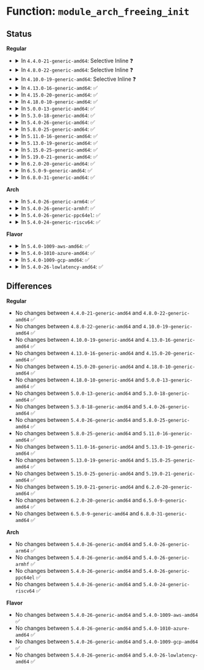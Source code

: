 # Function: <code>module_arch_freeing_init</code>

## Status
<b>Regular</b>
<ul>
<li>
<details>
<summary>In <code>4.4.0-21-generic-amd64</code>: Selective Inline ❓</summary>

```c
void module_arch_freeing_init(struct module * mod)
```

```json
{
  "name": "module_arch_freeing_init",
  "collision_type": "Unique Global",
  "inline_type": "Selective",
  "funcs": [
    {
      "addr": 18446744071579923888,
      "name": "module_arch_freeing_init",
      "external": true,
      "loc": "kernel/module.c:1981",
      "file": "kernel/module.c",
      "inline": "not declared, inlined",
      "caller_inline": [],
      "caller_func": [
        "kernel/module.c:free_module",
        "kernel/module.c:do_init_module",
        "kernel/module.c:load_module"
      ]
    }
  ],
  "symbols": [
    {
      "addr": 18446744071579923888,
      "name": "module_arch_freeing_init",
      "section": ".text",
      "bind": "STB_WEAK",
      "size": 11
    }
  ]
}
```
</details>
</li>
<li>
<details>
<summary>In <code>4.8.0-22-generic-amd64</code>: Selective Inline ❓</summary>

```c
void module_arch_freeing_init(struct module * mod)
```

```json
{
  "name": "module_arch_freeing_init",
  "collision_type": "Unique Global",
  "inline_type": "Selective",
  "funcs": [
    {
      "addr": 18446744071579953792,
      "name": "module_arch_freeing_init",
      "external": true,
      "loc": "kernel/module.c:2081",
      "file": "kernel/module.c",
      "inline": "not declared, inlined",
      "caller_inline": [],
      "caller_func": [
        "kernel/module.c:load_module",
        "kernel/module.c:do_init_module",
        "kernel/module.c:free_module"
      ]
    }
  ],
  "symbols": [
    {
      "addr": 18446744071579953792,
      "name": "module_arch_freeing_init",
      "section": ".text",
      "bind": "STB_WEAK",
      "size": 11
    }
  ]
}
```
</details>
</li>
<li>
<details>
<summary>In <code>4.10.0-19-generic-amd64</code>: Selective Inline ❓</summary>

```c
void module_arch_freeing_init(struct module * mod)
```

```json
{
  "name": "module_arch_freeing_init",
  "collision_type": "Unique Global",
  "inline_type": "Selective",
  "funcs": [
    {
      "addr": 18446744071579984800,
      "name": "module_arch_freeing_init",
      "external": true,
      "loc": "kernel/module.c:2093",
      "file": "kernel/module.c",
      "inline": "not declared, inlined",
      "caller_inline": [],
      "caller_func": [
        "kernel/module.c:load_module",
        "kernel/module.c:do_init_module",
        "kernel/module.c:free_module"
      ]
    }
  ],
  "symbols": [
    {
      "addr": 18446744071579984800,
      "name": "module_arch_freeing_init",
      "section": ".text",
      "bind": "STB_WEAK",
      "size": 11
    }
  ]
}
```
</details>
</li>
<li>
<details>
<summary>In <code>4.13.0-16-generic-amd64</code>: ✅</summary>

```c
void module_arch_freeing_init(struct module * mod)
```

```json
{
  "name": "module_arch_freeing_init",
  "collision_type": "Unique Global",
  "inline_type": "No",
  "funcs": [
    {
      "addr": 0,
      "name": "module_arch_freeing_init",
      "external": true,
      "loc": "kernel/module.c:2120",
      "file": "kernel/module.c",
      "inline": "seen, unknown",
      "caller_inline": [],
      "caller_func": [
        "kernel/module.c:load_module",
        "kernel/module.c:do_init_module",
        "kernel/module.c:free_module"
      ]
    }
  ],
  "symbols": [
    {
      "addr": 18446744071579990112,
      "name": "module_arch_freeing_init",
      "section": ".text",
      "bind": "STB_WEAK",
      "size": 11
    }
  ]
}
```
</details>
</li>
<li>
<details>
<summary>In <code>4.15.0-20-generic-amd64</code>: ✅</summary>

```c
void module_arch_freeing_init(struct module * mod)
```

```json
{
  "name": "module_arch_freeing_init",
  "collision_type": "Unique Global",
  "inline_type": "No",
  "funcs": [
    {
      "addr": 0,
      "name": "module_arch_freeing_init",
      "external": true,
      "loc": "kernel/module.c:2128",
      "file": "kernel/module.c",
      "inline": "seen, unknown",
      "caller_inline": [],
      "caller_func": [
        "kernel/module.c:load_module",
        "kernel/module.c:do_init_module",
        "kernel/module.c:free_module"
      ]
    }
  ],
  "symbols": [
    {
      "addr": 18446744071580036672,
      "name": "module_arch_freeing_init",
      "section": ".text",
      "bind": "STB_WEAK",
      "size": 11
    }
  ]
}
```
</details>
</li>
<li>
<details>
<summary>In <code>4.18.0-10-generic-amd64</code>: ✅</summary>

```c
void module_arch_freeing_init(struct module * mod)
```

```json
{
  "name": "module_arch_freeing_init",
  "collision_type": "Unique Global",
  "inline_type": "No",
  "funcs": [
    {
      "addr": 0,
      "name": "module_arch_freeing_init",
      "external": true,
      "loc": "kernel/module.c:2127",
      "file": "kernel/module.c",
      "inline": "seen, unknown",
      "caller_inline": [],
      "caller_func": [
        "kernel/module.c:load_module",
        "kernel/module.c:do_init_module",
        "kernel/module.c:free_module"
      ]
    }
  ],
  "symbols": [
    {
      "addr": 18446744071580094176,
      "name": "module_arch_freeing_init",
      "section": ".text",
      "bind": "STB_WEAK",
      "size": 11
    }
  ]
}
```
</details>
</li>
<li>
<details>
<summary>In <code>5.0.0-13-generic-amd64</code>: ✅</summary>

```c
void module_arch_freeing_init(struct module * mod)
```

```json
{
  "name": "module_arch_freeing_init",
  "collision_type": "Unique Global",
  "inline_type": "No",
  "funcs": [
    {
      "addr": 0,
      "name": "module_arch_freeing_init",
      "external": true,
      "loc": "kernel/module.c:2126",
      "file": "kernel/module.c",
      "inline": "seen, unknown",
      "caller_inline": [],
      "caller_func": [
        "kernel/module.c:load_module",
        "kernel/module.c:do_init_module",
        "kernel/module.c:free_module"
      ]
    }
  ],
  "symbols": [
    {
      "addr": 18446744071580141456,
      "name": "module_arch_freeing_init",
      "section": ".text",
      "bind": "STB_WEAK",
      "size": 11
    }
  ]
}
```
</details>
</li>
<li>
<details>
<summary>In <code>5.3.0-18-generic-amd64</code>: ✅</summary>

```c
void module_arch_freeing_init(struct module * mod)
```

```json
{
  "name": "module_arch_freeing_init",
  "collision_type": "Unique Global",
  "inline_type": "No",
  "funcs": [
    {
      "addr": 18446744071580188304,
      "name": "module_arch_freeing_init",
      "external": true,
      "loc": "kernel/module.c:2128",
      "file": "kernel/module.c",
      "inline": "seen, unknown",
      "caller_inline": [],
      "caller_func": [
        "kernel/module.c:load_module",
        "kernel/module.c:do_init_module",
        "kernel/module.c:free_module"
      ]
    }
  ],
  "symbols": [
    {
      "addr": 18446744071580188304,
      "name": "module_arch_freeing_init",
      "section": ".text",
      "bind": "STB_WEAK",
      "size": 11
    }
  ]
}
```
</details>
</li>
<li>
<details>
<summary>In <code>5.4.0-26-generic-amd64</code>: ✅</summary>

```c
void module_arch_freeing_init(struct module * mod)
```

```json
{
  "name": "module_arch_freeing_init",
  "collision_type": "Unique Global",
  "inline_type": "No",
  "funcs": [
    {
      "addr": 18446744071580237008,
      "name": "module_arch_freeing_init",
      "external": true,
      "loc": "kernel/module.c:2185",
      "file": "kernel/module.c",
      "inline": "seen, unknown",
      "caller_inline": [],
      "caller_func": [
        "kernel/module.c:load_module",
        "kernel/module.c:do_init_module",
        "kernel/module.c:free_module"
      ]
    }
  ],
  "symbols": [
    {
      "addr": 18446744071580237008,
      "name": "module_arch_freeing_init",
      "section": ".text",
      "bind": "STB_WEAK",
      "size": 11
    }
  ]
}
```
</details>
</li>
<li>
<details>
<summary>In <code>5.8.0-25-generic-amd64</code>: ✅</summary>

```c
void module_arch_freeing_init(struct module * mod)
```

```json
{
  "name": "module_arch_freeing_init",
  "collision_type": "Unique Global",
  "inline_type": "No",
  "funcs": [
    {
      "addr": 0,
      "name": "module_arch_freeing_init",
      "external": true,
      "loc": "kernel/module.c:2177",
      "file": "kernel/module.c",
      "inline": "seen, unknown",
      "caller_inline": [],
      "caller_func": [
        "kernel/module.c:load_module",
        "kernel/module.c:do_init_module",
        "kernel/module.c:free_module"
      ]
    }
  ],
  "symbols": [
    {
      "addr": 18446744071580309248,
      "name": "module_arch_freeing_init",
      "section": ".text",
      "bind": "STB_WEAK",
      "size": 11
    }
  ]
}
```
</details>
</li>
<li>
<details>
<summary>In <code>5.11.0-16-generic-amd64</code>: ✅</summary>

```c
void module_arch_freeing_init(struct module * mod)
```

```json
{
  "name": "module_arch_freeing_init",
  "collision_type": "Unique Global",
  "inline_type": "No",
  "funcs": [
    {
      "addr": 0,
      "name": "module_arch_freeing_init",
      "external": true,
      "loc": "kernel/module.c:2239",
      "file": "kernel/module.c",
      "inline": "seen, unknown",
      "caller_inline": [],
      "caller_func": [
        "kernel/module.c:load_module",
        "kernel/module.c:do_init_module",
        "kernel/module.c:free_module"
      ]
    }
  ],
  "symbols": [
    {
      "addr": 18446744071580294768,
      "name": "module_arch_freeing_init",
      "section": ".text",
      "bind": "STB_WEAK",
      "size": 11
    }
  ]
}
```
</details>
</li>
<li>
<details>
<summary>In <code>5.13.0-19-generic-amd64</code>: ✅</summary>

```c
void module_arch_freeing_init(struct module * mod)
```

```json
{
  "name": "module_arch_freeing_init",
  "collision_type": "Unique Global",
  "inline_type": "No",
  "funcs": [
    {
      "addr": 0,
      "name": "module_arch_freeing_init",
      "external": true,
      "loc": "kernel/module.c:2149",
      "file": "kernel/module.c",
      "inline": "seen, unknown",
      "caller_inline": [],
      "caller_func": [
        "kernel/module.c:load_module",
        "kernel/module.c:do_init_module",
        "kernel/module.c:free_module"
      ]
    }
  ],
  "symbols": [
    {
      "addr": 18446744071580297472,
      "name": "module_arch_freeing_init",
      "section": ".text",
      "bind": "STB_WEAK",
      "size": 11
    }
  ]
}
```
</details>
</li>
<li>
<details>
<summary>In <code>5.15.0-25-generic-amd64</code>: ✅</summary>

```c
void module_arch_freeing_init(struct module * mod)
```

```json
{
  "name": "module_arch_freeing_init",
  "collision_type": "Unique Global",
  "inline_type": "No",
  "funcs": [
    {
      "addr": 0,
      "name": "module_arch_freeing_init",
      "external": true,
      "loc": "kernel/module.c:2151",
      "file": "kernel/module.c",
      "inline": "seen, unknown",
      "caller_inline": [],
      "caller_func": [
        "kernel/module.c:load_module",
        "kernel/module.c:do_init_module",
        "kernel/module.c:free_module"
      ]
    }
  ],
  "symbols": [
    {
      "addr": 18446744071580450416,
      "name": "module_arch_freeing_init",
      "section": ".text",
      "bind": "STB_WEAK",
      "size": 11
    }
  ]
}
```
</details>
</li>
<li>
<details>
<summary>In <code>5.19.0-21-generic-amd64</code>: ✅</summary>

```c
void module_arch_freeing_init(struct module * mod)
```

```json
{
  "name": "module_arch_freeing_init",
  "collision_type": "Unique Global",
  "inline_type": "No",
  "funcs": [
    {
      "addr": 0,
      "name": "module_arch_freeing_init",
      "external": true,
      "loc": "kernel/module/main.c:1138",
      "file": "kernel/module/main.c",
      "inline": "seen, unknown",
      "caller_inline": [],
      "caller_func": [
        "kernel/module/main.c:load_module",
        "kernel/module/main.c:do_init_module",
        "kernel/module/main.c:free_module"
      ]
    }
  ],
  "symbols": [
    {
      "addr": 18446744071580475328,
      "name": "module_arch_freeing_init",
      "section": ".text",
      "bind": "STB_WEAK",
      "size": 15
    }
  ]
}
```
</details>
</li>
<li>
<details>
<summary>In <code>6.2.0-20-generic-amd64</code>: ✅</summary>

```c
void module_arch_freeing_init(struct module * mod)
```

```json
{
  "name": "module_arch_freeing_init",
  "collision_type": "Unique Global",
  "inline_type": "No",
  "funcs": [
    {
      "addr": 0,
      "name": "module_arch_freeing_init",
      "external": true,
      "loc": "kernel/module/main.c:1141",
      "file": "kernel/module/main.c",
      "inline": "seen, unknown",
      "caller_inline": [],
      "caller_func": [
        "kernel/module/main.c:load_module",
        "kernel/module/main.c:do_init_module",
        "kernel/module/main.c:free_module"
      ]
    }
  ],
  "symbols": [
    {
      "addr": 18446744071580724160,
      "name": "module_arch_freeing_init",
      "section": ".text",
      "bind": "STB_WEAK",
      "size": 15
    }
  ]
}
```
</details>
</li>
<li>
<details>
<summary>In <code>6.5.0-9-generic-amd64</code>: ✅</summary>

```c
void module_arch_freeing_init(struct module * mod)
```

```json
{
  "name": "module_arch_freeing_init",
  "collision_type": "Unique Global",
  "inline_type": "No",
  "funcs": [
    {
      "addr": 0,
      "name": "module_arch_freeing_init",
      "external": true,
      "loc": "kernel/module/main.c:1196",
      "file": "kernel/module/main.c",
      "inline": "seen, unknown",
      "caller_inline": [],
      "caller_func": [
        "kernel/module/main.c:load_module",
        "kernel/module/main.c:do_init_module",
        "kernel/module/main.c:free_module"
      ]
    }
  ],
  "symbols": [
    {
      "addr": 18446744071580802704,
      "name": "module_arch_freeing_init",
      "section": ".text",
      "bind": "STB_WEAK",
      "size": 15
    }
  ]
}
```
</details>
</li>
<li>
<details>
<summary>In <code>6.8.0-31-generic-amd64</code>: ✅</summary>

```c
void module_arch_freeing_init(struct module * mod)
```

```json
{
  "name": "module_arch_freeing_init",
  "collision_type": "Unique Global",
  "inline_type": "No",
  "funcs": [
    {
      "addr": 0,
      "name": "module_arch_freeing_init",
      "external": true,
      "loc": "kernel/module/main.c:1196",
      "file": "kernel/module/main.c",
      "inline": "seen, unknown",
      "caller_inline": [],
      "caller_func": [
        "kernel/module/main.c:load_module",
        "kernel/module/main.c:do_init_module",
        "kernel/module/main.c:free_module"
      ]
    }
  ],
  "symbols": [
    {
      "addr": 18446744071580892048,
      "name": "module_arch_freeing_init",
      "section": ".text",
      "bind": "STB_WEAK",
      "size": 15
    }
  ]
}
```
</details>
</li>
</ul>
<b>Arch</b>
<ul>
<li>
<details>
<summary>In <code>5.4.0-26-generic-arm64</code>: ✅</summary>

```c
void module_arch_freeing_init(struct module * mod)
```

```json
{
  "name": "module_arch_freeing_init",
  "collision_type": "Unique Global",
  "inline_type": "No",
  "funcs": [
    {
      "addr": 0,
      "name": "module_arch_freeing_init",
      "external": true,
      "loc": "kernel/module.c:2185",
      "file": "kernel/module.c",
      "inline": "seen, unknown",
      "caller_inline": [],
      "caller_func": [
        "kernel/module.c:load_module",
        "kernel/module.c:do_init_module",
        "kernel/module.c:free_module"
      ]
    }
  ],
  "symbols": [
    {
      "addr": 18446603336491479280,
      "name": "module_arch_freeing_init",
      "section": ".text",
      "bind": "STB_WEAK",
      "size": 24
    }
  ]
}
```
</details>
</li>
<li>
<details>
<summary>In <code>5.4.0-26-generic-armhf</code>: ✅</summary>

```c
void module_arch_freeing_init(struct module * mod)
```

```json
{
  "name": "module_arch_freeing_init",
  "collision_type": "Unique Global",
  "inline_type": "No",
  "funcs": [
    {
      "addr": 0,
      "name": "module_arch_freeing_init",
      "external": true,
      "loc": "kernel/module.c:2185",
      "file": "kernel/module.c",
      "inline": "seen, unknown",
      "caller_inline": [],
      "caller_func": [
        "kernel/module.c:load_module",
        "kernel/module.c:do_init_module",
        "kernel/module.c:free_module"
      ]
    }
  ],
  "symbols": [
    {
      "addr": 3225461484,
      "name": "module_arch_freeing_init",
      "section": ".text",
      "bind": "STB_WEAK",
      "size": 24
    }
  ]
}
```
</details>
</li>
<li>
<details>
<summary>In <code>5.4.0-26-generic-ppc64el</code>: ✅</summary>

```c
void module_arch_freeing_init(struct module * mod)
```

```json
{
  "name": "module_arch_freeing_init",
  "collision_type": "Unique Global",
  "inline_type": "No",
  "funcs": [
    {
      "addr": 13835058055284430528,
      "name": "module_arch_freeing_init",
      "external": true,
      "loc": "kernel/module.c:2185",
      "file": "kernel/module.c",
      "inline": "seen, unknown",
      "caller_inline": [],
      "caller_func": [
        "kernel/module.c:load_module",
        "kernel/module.c:do_init_module",
        "kernel/module.c:free_module"
      ]
    }
  ],
  "symbols": [
    {
      "addr": 13835058055284430528,
      "name": "module_arch_freeing_init",
      "section": ".text",
      "bind": "STB_WEAK",
      "size": 12
    }
  ]
}
```
</details>
</li>
<li>
<details>
<summary>In <code>5.4.0-24-generic-riscv64</code>: ✅</summary>

```c
void module_arch_freeing_init(struct module * mod)
```

```json
{
  "name": "module_arch_freeing_init",
  "collision_type": "Unique Global",
  "inline_type": "No",
  "funcs": [
    {
      "addr": 0,
      "name": "module_arch_freeing_init",
      "external": true,
      "loc": "kernel/module.c:2185",
      "file": "kernel/module.c",
      "inline": "seen, unknown",
      "caller_inline": [],
      "caller_func": [
        "kernel/module.c:load_module",
        "kernel/module.c:do_init_module",
        "kernel/module.c:free_module"
      ]
    }
  ],
  "symbols": [
    {
      "addr": 18446743936271925396,
      "name": "module_arch_freeing_init",
      "section": ".text",
      "bind": "STB_WEAK",
      "size": 26
    }
  ]
}
```
</details>
</li>
</ul>
<b>Flavor</b>
<ul>
<li>
<details>
<summary>In <code>5.4.0-1009-aws-amd64</code>: ✅</summary>

```c
void module_arch_freeing_init(struct module * mod)
```

```json
{
  "name": "module_arch_freeing_init",
  "collision_type": "Unique Global",
  "inline_type": "No",
  "funcs": [
    {
      "addr": 18446744071580205808,
      "name": "module_arch_freeing_init",
      "external": true,
      "loc": "kernel/module.c:2185",
      "file": "kernel/module.c",
      "inline": "seen, unknown",
      "caller_inline": [],
      "caller_func": [
        "kernel/module.c:load_module",
        "kernel/module.c:do_init_module",
        "kernel/module.c:free_module"
      ]
    }
  ],
  "symbols": [
    {
      "addr": 18446744071580205808,
      "name": "module_arch_freeing_init",
      "section": ".text",
      "bind": "STB_WEAK",
      "size": 11
    }
  ]
}
```
</details>
</li>
<li>
<details>
<summary>In <code>5.4.0-1010-azure-amd64</code>: ✅</summary>

```c
void module_arch_freeing_init(struct module * mod)
```

```json
{
  "name": "module_arch_freeing_init",
  "collision_type": "Unique Global",
  "inline_type": "No",
  "funcs": [
    {
      "addr": 18446744071580153248,
      "name": "module_arch_freeing_init",
      "external": true,
      "loc": "kernel/module.c:2185",
      "file": "kernel/module.c",
      "inline": "seen, unknown",
      "caller_inline": [],
      "caller_func": [
        "kernel/module.c:load_module",
        "kernel/module.c:do_init_module",
        "kernel/module.c:free_module"
      ]
    }
  ],
  "symbols": [
    {
      "addr": 18446744071580153248,
      "name": "module_arch_freeing_init",
      "section": ".text",
      "bind": "STB_WEAK",
      "size": 11
    }
  ]
}
```
</details>
</li>
<li>
<details>
<summary>In <code>5.4.0-1009-gcp-amd64</code>: ✅</summary>

```c
void module_arch_freeing_init(struct module * mod)
```

```json
{
  "name": "module_arch_freeing_init",
  "collision_type": "Unique Global",
  "inline_type": "No",
  "funcs": [
    {
      "addr": 18446744071580197280,
      "name": "module_arch_freeing_init",
      "external": true,
      "loc": "kernel/module.c:2185",
      "file": "kernel/module.c",
      "inline": "seen, unknown",
      "caller_inline": [],
      "caller_func": [
        "kernel/module.c:load_module",
        "kernel/module.c:do_init_module",
        "kernel/module.c:free_module"
      ]
    }
  ],
  "symbols": [
    {
      "addr": 18446744071580197280,
      "name": "module_arch_freeing_init",
      "section": ".text",
      "bind": "STB_WEAK",
      "size": 11
    }
  ]
}
```
</details>
</li>
<li>
<details>
<summary>In <code>5.4.0-26-lowlatency-amd64</code>: ✅</summary>

```c
void module_arch_freeing_init(struct module * mod)
```

```json
{
  "name": "module_arch_freeing_init",
  "collision_type": "Unique Global",
  "inline_type": "No",
  "funcs": [
    {
      "addr": 18446744071580249728,
      "name": "module_arch_freeing_init",
      "external": true,
      "loc": "kernel/module.c:2185",
      "file": "kernel/module.c",
      "inline": "seen, unknown",
      "caller_inline": [],
      "caller_func": [
        "kernel/module.c:load_module",
        "kernel/module.c:do_init_module",
        "kernel/module.c:free_module"
      ]
    }
  ],
  "symbols": [
    {
      "addr": 18446744071580249728,
      "name": "module_arch_freeing_init",
      "section": ".text",
      "bind": "STB_WEAK",
      "size": 11
    }
  ]
}
```
</details>
</li>
</ul>

## Differences
<b>Regular</b>
<ul>
<li>
No changes between <code>4.4.0-21-generic-amd64</code> and <code>4.8.0-22-generic-amd64</code> ✅
</li>
<li>
No changes between <code>4.8.0-22-generic-amd64</code> and <code>4.10.0-19-generic-amd64</code> ✅
</li>
<li>
No changes between <code>4.10.0-19-generic-amd64</code> and <code>4.13.0-16-generic-amd64</code> ✅
</li>
<li>
No changes between <code>4.13.0-16-generic-amd64</code> and <code>4.15.0-20-generic-amd64</code> ✅
</li>
<li>
No changes between <code>4.15.0-20-generic-amd64</code> and <code>4.18.0-10-generic-amd64</code> ✅
</li>
<li>
No changes between <code>4.18.0-10-generic-amd64</code> and <code>5.0.0-13-generic-amd64</code> ✅
</li>
<li>
No changes between <code>5.0.0-13-generic-amd64</code> and <code>5.3.0-18-generic-amd64</code> ✅
</li>
<li>
No changes between <code>5.3.0-18-generic-amd64</code> and <code>5.4.0-26-generic-amd64</code> ✅
</li>
<li>
No changes between <code>5.4.0-26-generic-amd64</code> and <code>5.8.0-25-generic-amd64</code> ✅
</li>
<li>
No changes between <code>5.8.0-25-generic-amd64</code> and <code>5.11.0-16-generic-amd64</code> ✅
</li>
<li>
No changes between <code>5.11.0-16-generic-amd64</code> and <code>5.13.0-19-generic-amd64</code> ✅
</li>
<li>
No changes between <code>5.13.0-19-generic-amd64</code> and <code>5.15.0-25-generic-amd64</code> ✅
</li>
<li>
No changes between <code>5.15.0-25-generic-amd64</code> and <code>5.19.0-21-generic-amd64</code> ✅
</li>
<li>
No changes between <code>5.19.0-21-generic-amd64</code> and <code>6.2.0-20-generic-amd64</code> ✅
</li>
<li>
No changes between <code>6.2.0-20-generic-amd64</code> and <code>6.5.0-9-generic-amd64</code> ✅
</li>
<li>
No changes between <code>6.5.0-9-generic-amd64</code> and <code>6.8.0-31-generic-amd64</code> ✅
</li>
</ul>
<b>Arch</b>
<ul>
<li>
No changes between <code>5.4.0-26-generic-amd64</code> and <code>5.4.0-26-generic-arm64</code> ✅
</li>
<li>
No changes between <code>5.4.0-26-generic-amd64</code> and <code>5.4.0-26-generic-armhf</code> ✅
</li>
<li>
No changes between <code>5.4.0-26-generic-amd64</code> and <code>5.4.0-26-generic-ppc64el</code> ✅
</li>
<li>
No changes between <code>5.4.0-26-generic-amd64</code> and <code>5.4.0-24-generic-riscv64</code> ✅
</li>
</ul>
<b>Flavor</b>
<ul>
<li>
No changes between <code>5.4.0-26-generic-amd64</code> and <code>5.4.0-1009-aws-amd64</code> ✅
</li>
<li>
No changes between <code>5.4.0-26-generic-amd64</code> and <code>5.4.0-1010-azure-amd64</code> ✅
</li>
<li>
No changes between <code>5.4.0-26-generic-amd64</code> and <code>5.4.0-1009-gcp-amd64</code> ✅
</li>
<li>
No changes between <code>5.4.0-26-generic-amd64</code> and <code>5.4.0-26-lowlatency-amd64</code> ✅
</li>
</ul>
